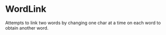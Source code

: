 WordLink
========

Attempts to link two words by changing one char at a time on each word to obtain another word.